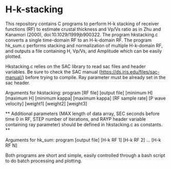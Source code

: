 # H-k-stacking

This repository contains C programs to perform H-k stacking of receiver functions (RF) to estimate crustal thickness and Vp/Vs ratio as in Zhu and Kanamori (2000), doi:10.1029/1999jb900322.
The program hkstacking.c converts a single time-domain RF to an H-k-domain RF.
The program hk_sum.c performs stacking and normalization of multiple H-k-domain RF, and outputs a file containing H, Vp/Vs, and Amplitude which can be easily plotted.

Hkstacking.c relies on the SAC library to read sac files and header variables. Be sure to check the SAC manual (https://ds.iris.edu/files/sac-manual/) before trying to compile. Ray parameter must be already set in the sac header.

Arguments for hkstacking:
  program [RF file] [output file] [minimum H] [maximum H] [minimum kappa] [maximum kappa] [RF sample rate] [P wave velocity] [weight1] [weight2] [weight3]

** Additional parameters (MAX length of data array, SEC seconds before time 0 in RF, STEP number of iterations, and RAYP header variable containing ray parameter) should be defined in hkstacking.c as constants. **

Arguments for hk_sum:
  program [output file] [H-k RF 1] [H-k RF 2] ... [H-k RF N]
  
Both programs are short and simple, easily controlled through a bash script to do batch processing and plotting.
 
